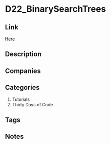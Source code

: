 # D22_BinarySearchTrees

## Link

[Here](https://www.hackerrank.com/challenges/30-binary-search-trees)

## Description

## Companies

## Categories

1. Tutorials
1. Thirty Days of Code

## Tags

## Notes